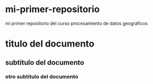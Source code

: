 # mi-primer-repositorio
mi primer repositorio del curso procesamiento de datos geográficos 
# titulo del documento 
## subtitulo del documento 
### otro subtitulo del documento 

